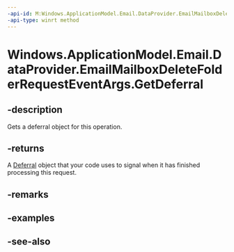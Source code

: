 ----api-id: M:Windows.ApplicationModel.Email.DataProvider.EmailMailboxDeleteFolderRequestEventArgs.GetDeferral
-api-type: winrt method
---<!-- Method syntaxpublic Windows.Foundation.Deferral GetDeferral()--># Windows.ApplicationModel.Email.DataProvider.EmailMailboxDeleteFolderRequestEventArgs.GetDeferral## -descriptionGets a deferral object for this operation.## -returnsA [Deferral](../windows.foundation/deferral.md) object that your code uses to signal when it has finished processing this request.## -remarks## -examples## -see-also